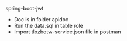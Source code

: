 spring-boot-jwt
 - Doc is in folder apidoc
 - Run the data.sql in table role
 - Import tlozbotw-service.json file in postman
